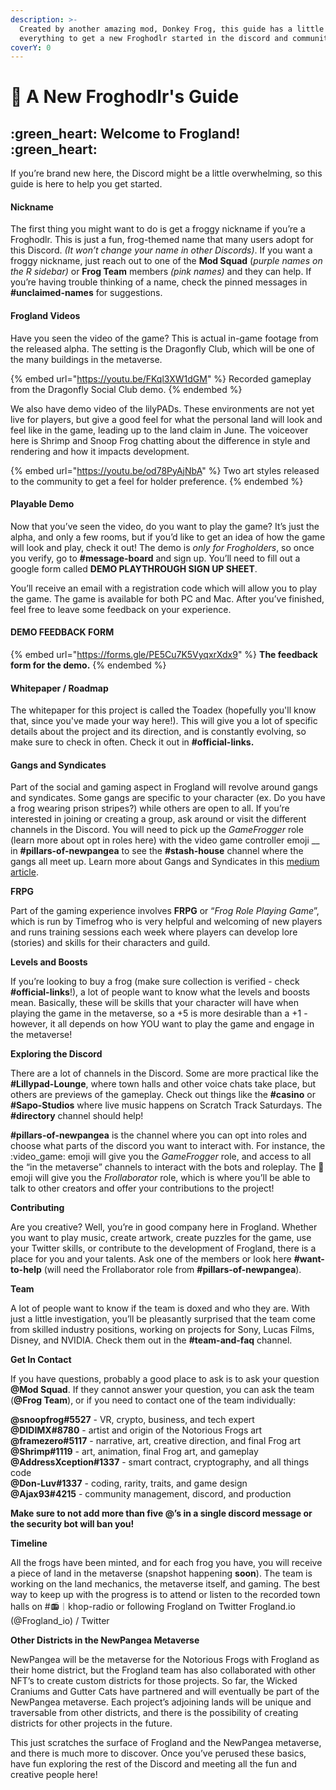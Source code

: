 ```yaml
---
description: >-
  Created by another amazing mod, Donkey Frog, this guide has a little bit of
  everything to get a new Froghodlr started in the discord and community!
coverY: 0
---
```


# 🐸 A New Froghodlr's Guide

## :green\_heart: **Welcome to Frogland!** :green\_heart:&#x20;

If you’re brand new here, the Discord might be a little overwhelming, so this guide is here to help you get started.

#### **Nickname**&#x20;

The first thing you might want to do is get a froggy nickname if you’re a Froghodlr. This is just a fun, frog-themed name that many users adopt for this Discord. _(It won’t change your name in other Discords)_. If you want a froggy nickname, just reach out to one of the **Mod Squad** (_purple names on the R sidebar)_ or **Frog Team** members _(pink names)_ and they can help. If you’re having trouble thinking of a name, check the pinned messages in **#unclaimed-names** for suggestions.

#### **Frogland Videos**&#x20;

Have you seen the video of the game? This is actual in-game footage from the released alpha. The setting is the Dragonfly Club, which will be one of the many buildings in the metaverse.&#x20;

{% embed url="https://youtu.be/FKql3XW1dGM" %}
Recorded gameplay from the Dragonfly Social Club demo.&#x20;
{% endembed %}

We also have demo video of the lilyPADs. These environments are not yet live for players, but give a good feel for what the personal land will look and feel like in the game, leading up to the land claim in June. The voiceover here is Shrimp and Snoop Frog chatting about the difference in style and rendering and how it impacts development.&#x20;

{% embed url="https://youtu.be/od78PyAjNbA" %}
Two art styles released to the community to get a feel for holder preference.&#x20;
{% endembed %}

#### **Playable Demo**&#x20;

Now that you’ve seen the video, do you want to play the game? It’s just the alpha, and only a few rooms, but if you’d like to get an idea of how the game will look and play, check it out! The demo is _only for Frogholders_, so once you verify, go to **#message-board** and sign up. You’ll need to fill out a google form called **DEMO PLAYTHROUGH SIGN UP SHEET**.

You’ll receive an email with a registration code which will allow you to play the game. The game is available for both PC and Mac. After you’ve finished, feel free to leave some feedback on your experience.&#x20;

#### **DEMO FEEDBACK FORM**

{% embed url="https://forms.gle/PE5Cu7K5VyqxrXdx9" %}
**The feedback form for the demo.**&#x20;
{% endembed %}

#### **Whitepaper / Roadmap**&#x20;

The whitepaper for this project is called the Toadex (hopefully you'll know that, since you've made your way here!). This will give you a lot of specific details about the project and its direction, and is constantly evolving, so make sure to check in often. Check it out in **#official-links.**

#### **Gangs and Syndicates**&#x20;

Part of the social and gaming aspect in Frogland will revolve around gangs and syndicates. Some gangs are specific to your character (ex. Do you have a frog wearing prison stripes?) while others are open to all. If you’re interested in joining or creating a group, ask around or visit the different channels in the Discord. You will need to pick up the _GameFrogger_ role (learn more about opt in roles here) with the video game controller emoji __ in **#pillars-of-newpangea** to see the **#stash-house** channel where the gangs all meet up. Learn more about Gangs and Syndicates in this [medium article](https://frogland.medium.com/organized-crime-what-better-way-to-hop-59ad832ff75e).&#x20;

**FRPG**&#x20;

Part of the gaming experience involves **FRPG** or “_Frog Role Playing Game_”, which is run by Timefrog who is very helpful and welcoming of new players and runs training sessions each week where players can develop lore (stories) and skills for their characters and guild.

**Levels and Boosts**&#x20;

If you’re looking to buy a frog (make sure collection is verified - check **#official-links**!), a lot of people want to know what the levels and boosts mean. Basically, these will be skills that your character will have when playing the game in the metaverse, so a +5 is more desirable than a +1 - however, it all depends on how YOU want to play the game and engage in the metaverse!

**Exploring the Discord**&#x20;

There are a lot of channels in the Discord. Some are more practical like the **#Lillypad-Lounge**, where town halls and other voice chats take place, but others are previews of the gameplay. Check out things like the **#casino** or **#Sapo-Studios** where live music happens on Scratch Track Saturdays. The **#directory** channel should help!

**#pillars-of-newpangea** is the channel where you can opt into roles and choose what parts of the discord you want to interact with. For instance, the :video\_game: emoji will give you the _GameFrogger_ role, and access to all the “in the metaverse” channels to interact with the bots and roleplay. The :art: emoji will give you the _Frollaborator_ role, which is where you’ll be able to talk to other creators and offer your contributions to the project!

**Contributing**&#x20;

Are you creative? Well, you’re in good company here in Frogland. Whether you want to play music, create artwork, create puzzles for the game, use your Twitter skills, or contribute to the development of Frogland, there is a place for you and your talents. Ask one of the members or look here **#want-to-help** (will need the Frollaborator role from **#pillars-of-newpangea**).

**Team**&#x20;

A lot of people want to know if the team is doxed and who they are. With just a little investigation, you’ll be pleasantly surprised that the team come from skilled industry positions, working on projects for Sony, Lucas Films, Disney, and NVIDIA. Check them out in the **#team-and-faq** channel.

**Get In Contact**&#x20;

If you have questions, probably a good place to ask is to ask your question **@Mod Squad**. If they cannot answer your question, you can ask the team (**@Frog Team**), or if you need to contact one of the team individually:

**@snoopfrog#5527** - VR, crypto, business, and tech expert \
**@DIDIMX#8780** - artist and origin of the Notorious Frogs art \
**@framezero#5117** - narrative, art, creative direction, and final Frog art \
**@Shrimp#1119** - art, animation, final Frog art, and gameplay \
**@AddressXception#1337** - smart contract, cryptography, and all things code \
**@Don-Luv#1337** - coding, rarity, traits, and game design \
**@Ajax93#4215** - community management, discord, and production&#x20;

**Make sure to not add more than five @’s in a single discord message or the security bot will ban you!**

**Timeline**&#x20;

All the frogs have been minted, and for each frog you have, you will receive a piece of land in the metaverse (snapshot happening **soon**). The team is working on the land mechanics, the metaverse itself, and gaming. The best way to keep up with the progress is to attend or listen to the recorded town halls on #📻︱khop-radio or following Frogland on Twitter Frogland.io (@Frogland\_io) / Twitter

**Other Districts in the NewPangea Metaverse**&#x20;

NewPangea will be the metaverse for the Notorious Frogs with Frogland as their home district, but the Frogland team has also collaborated with other NFT’s to create custom districts for those projects. So far, the Wicked Craniums and Gutter Cats have partnered and will eventually be part of the NewPangea metaverse. Each project’s adjoining lands will be unique and traversable from other districts, and there is the possibility of creating districts for other projects in the future.

This just scratches the surface of Frogland and the NewPangea metaverse, and there is much more to discover. Once you’ve perused these basics, have fun exploring the rest of the Discord and meeting all the fun and creative people here!
